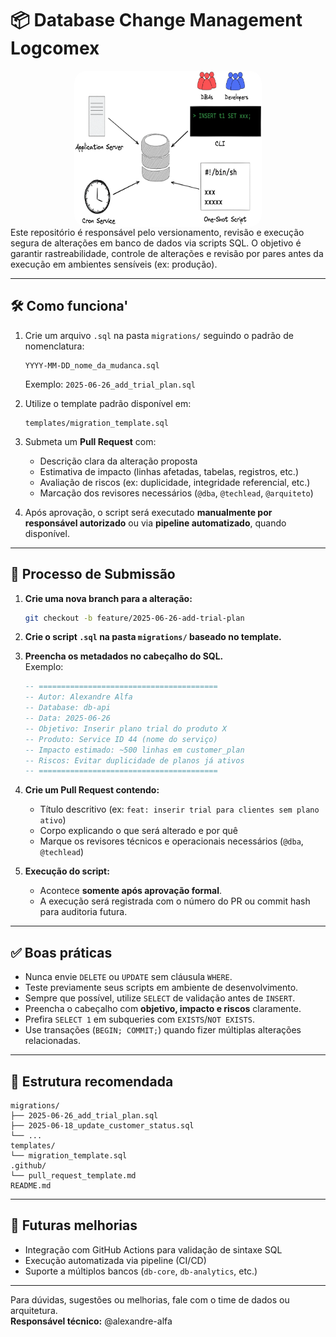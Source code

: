 # 📦 Database Change Management Logcomex
<img alt="DCM" src="assets/img.png" width="300px" height="250px" style="border-radius:20px; display: block; margin: auto;" />
Este repositório é responsável pelo versionamento, revisão e execução segura de alterações em banco de dados via scripts SQL. O objetivo é garantir rastreabilidade, controle de alterações e revisão por pares antes da execução em ambientes sensíveis (ex: produção).

---

## 🛠️ Como funciona'

1. Crie um arquivo `.sql` na pasta `migrations/` seguindo o padrão de nomenclatura:
   ```
   YYYY-MM-DD_nome_da_mudanca.sql
   ```
   Exemplo: `2025-06-26_add_trial_plan.sql`

2. Utilize o template padrão disponível em:
   ```
   templates/migration_template.sql
   ```

3. Submeta um **Pull Request** com:
   - Descrição clara da alteração proposta
   - Estimativa de impacto (linhas afetadas, tabelas, registros, etc.)
   - Avaliação de riscos (ex: duplicidade, integridade referencial, etc.)
   - Marcação dos revisores necessários (`@dba`, `@techlead`, `@arquiteto`)

4. Após aprovação, o script será executado **manualmente por responsável autorizado** ou via **pipeline automatizado**, quando disponível.

---

## 🔁 Processo de Submissão

1. **Crie uma nova branch para a alteração:**
   ```bash
   git checkout -b feature/2025-06-26-add-trial-plan
   ```

2. **Crie o script `.sql` na pasta `migrations/` baseado no template.**

3. **Preencha os metadados no cabeçalho do SQL.**  
   Exemplo:
   ```sql
   -- ========================================
   -- Autor: Alexandre Alfa
   -- Database: db-api
   -- Data: 2025-06-26
   -- Objetivo: Inserir plano trial do produto X
   -- Produto: Service ID 44 (nome do serviço)
   -- Impacto estimado: ~500 linhas em customer_plan
   -- Riscos: Evitar duplicidade de planos já ativos
   -- ========================================
   ```

4. **Crie um Pull Request contendo:**
   - Título descritivo (ex: `feat: inserir trial para clientes sem plano ativo`)
   - Corpo explicando o que será alterado e por quê
   - Marque os revisores técnicos e operacionais necessários (`@dba`, `@techlead`)

5. **Execução do script:**
   - Acontece **somente após aprovação formal**.
   - A execução será registrada com o número do PR ou commit hash para auditoria futura.

---

## ✅ Boas práticas

- Nunca envie `DELETE` ou `UPDATE` sem cláusula `WHERE`.
- Teste previamente seus scripts em ambiente de desenvolvimento.
- Sempre que possível, utilize `SELECT` de validação antes de `INSERT`.
- Preencha o cabeçalho com **objetivo, impacto e riscos** claramente.
- Prefira `SELECT 1` em subqueries com `EXISTS`/`NOT EXISTS`.
- Use transações (`BEGIN; COMMIT;`) quando fizer múltiplas alterações relacionadas.

---

## 📁 Estrutura recomendada

```plaintext
migrations/
├── 2025-06-26_add_trial_plan.sql
├── 2025-06-18_update_customer_status.sql
└── ...
templates/
└── migration_template.sql
.github/
└── pull_request_template.md
README.md
```

---

## 🚀 Futuras melhorias

- Integração com GitHub Actions para validação de sintaxe SQL
- Execução automatizada via pipeline (CI/CD)
- Suporte a múltiplos bancos (`db-core`, `db-analytics`, etc.)

---

Para dúvidas, sugestões ou melhorias, fale com o time de dados ou arquitetura.  
**Responsável técnico:** @alexandre-alfa
